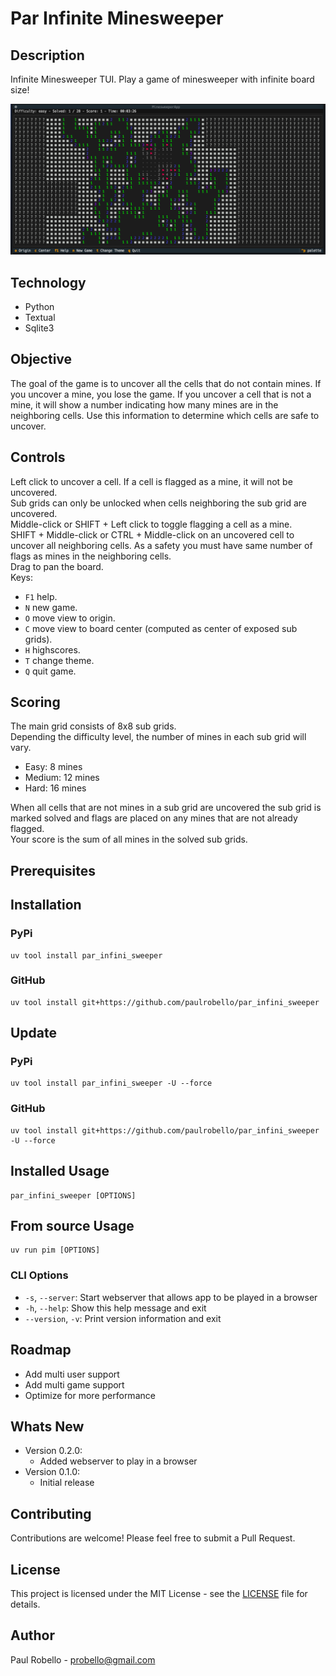 # Par Infinite Minesweeper

## Description

Infinite Minesweeper TUI. Play a game of minesweeper with infinite board size!

![Par Infinite Minesweeper](https://raw.githubusercontent.com/paulrobello/par_infini_sweeper/main/Screenshot.png)

## Technology
- Python
- Textual
- Sqlite3

## Objective
The goal of the game is to uncover all the cells that do not contain mines. 
If you uncover a mine, you lose the game. 
If you uncover a cell that is not a mine, it will show a number indicating how many mines are in the neighboring cells. 
Use this information to determine which cells are safe to uncover.

## Controls
Left click to uncover a cell. If a cell is flagged as a mine, it will not be uncovered.  
Sub grids can only be unlocked when cells neighboring the sub grid are uncovered.  
Middle-click or SHIFT + Left click to toggle flagging a cell as a mine.  
SHIFT + Middle-click or CTRL + Middle-click on an uncovered cell to uncover all neighboring cells. As a safety you must have same number of flags as mines in the neighboring cells.  
Drag to pan the board.  
Keys:  
* `F1` help.
* `N` new game.
* `O` move view to origin.
* `C` move view to board center (computed as center of exposed sub grids).
* `H` highscores.
* `T` change theme.
* `Q` quit game.

## Scoring

The main grid consists of 8x8 sub grids.  
Depending the difficulty level, the number of mines in each sub grid will vary.  
* Easy: 8 mines
* Medium: 12 mines
* Hard: 16 mines

When all cells that are not mines in a sub grid are uncovered the sub grid is marked solved and flags are placed on any mines that are not already flagged.  
Your score is the sum of all mines in the solved sub grids.  


## Prerequisites

## Installation

### PyPi
```shell
uv tool install par_infini_sweeper
```

### GitHub
```shell
uv tool install git+https://github.com/paulrobello/par_infini_sweeper
```

## Update

### PyPi
```shell
uv tool install par_infini_sweeper -U --force
```

### GitHub
```shell
uv tool install git+https://github.com/paulrobello/par_infini_sweeper -U --force
```


## Installed Usage
```shell
par_infini_sweeper [OPTIONS]
```

## From source Usage
```shell
uv run pim [OPTIONS]
```


### CLI Options
- `-s`, `--server`: Start webserver that allows app to be played in a browser              
- `-h`, `--help`: Show this help message and exit
- `--version`, `-v`: Print version information and exit

## Roadmap

- Add multi user support
- Add multi game support
- Optimize for more performance

## Whats New

- Version 0.2.0:
  - Added webserver to play in a browser
- Version 0.1.0:
  - Initial release

## Contributing

Contributions are welcome! Please feel free to submit a Pull Request.

## License

This project is licensed under the MIT License - see the [LICENSE](LICENSE) file for details.

## Author

Paul Robello - probello@gmail.com
